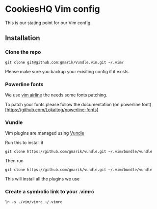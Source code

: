 # CookiesHQ Vim config

This is our stating point for our Vim config.

## Installation

### Clone the repo

    git clone git@github.com:gmarik/Vundle.vim.git ~/.vim/

Please make sure you backup your exisiting config if it exists.

### Powerline fonts

We use [vim airline](https://github.com/bling/vim-airline) the needs some fonts patching.

To patch your fonts please follow the documentation (on powerline font)[https://github.com/Lokaltog/powerline-fonts]

### Vundle

Vim plugins are managed using [Vundle](https://github.com/gmarik/Vundle.vim)

Run this to install it

    git clone https://github.com/gmarik/vundle.git ~/.vim/bundle/vundle

Then run

    git clone https://github.com/gmarik/vundle.git ~/.vim/bundle/vundle

This will install all the plugins we use

### Create a symbolic link to your .vimrc

    ln -s ./vim/vimrc ~/.vimrc

